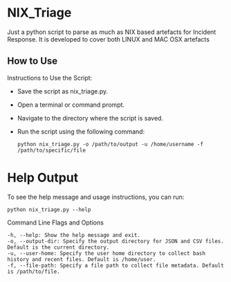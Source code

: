 # NIX_Triage
Just a python script to parse as much as NIX based artefacts for Incident Response. It is developed to cover both LINUX and MAC OSX artefacts

## How to Use
Instructions to Use the Script:

- Save the script as nix_triage.py.
- Open a terminal or command prompt.
- Navigate to the directory where the script is saved.
- Run the script using the following command:

   `python nix_triage.py -o /path/to/output -u /home/username -f /path/to/specific/file`

# Help Output
To see the help message and usage instructions, you can run:

`python nix_triage.py --help`

Command Line Flags and Options

    -h, --help: Show the help message and exit.
    -o, --output-dir: Specify the output directory for JSON and CSV files. Default is the current directory.
    -u, --user-home: Specify the user home directory to collect bash history and recent files. Default is /home/user.
    -f, --file-path: Specify a file path to collect file metadata. Default is /path/to/file.
